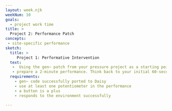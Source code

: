 ```yaml
---
layout: week.njk
weekNum: 10
goals: 
  - project work time
title: > 
  Project 2: Performance Patch 
concepts: 
 - site-specific performance 
sketch: 
  title: > 
     Project 1: Performative Intervention
  text:
   -  Using the gen~ patch from your pressure project as a starting point, create a performance device using your Daisy and potentiometer.  
   - prepare a 2-minute performance. Think back to your initial 60-second performance; you should have a beginning middle and end. 
  requirements: 
    - gen~ code successfully ported to Daisy 
    - use at least one potentiometer in the performance
    - a button is a plus 
    - responds to the environment successfully

---
```

